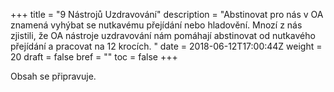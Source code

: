 +++
title = "9 Nástrojů Uzdravování"
description = "Abstinovat pro nás v OA znamená vyhýbat se nutkavému přejídání nebo hladovění. Mnozí z nás zjistili, že OA nástroje uzdravování nám pomáhají abstinovat od nutkavého přejídání a pracovat na 12 krocích. "
date = 2018-06-12T17:00:44Z
weight = 20
draft = false
bref = ""
toc = false
+++

<p>Obsah se připravuje.</p>
